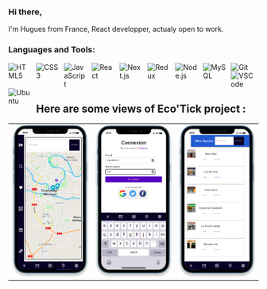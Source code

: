 ### Hi there,

I'm Hugues from France, React developper, actualy open to work.

### Languages and Tools:

<img align="left" alt="HTML5" width="46px" src="https://cdn.jsdelivr.net/gh/devicons/devicon/icons/html5/html5-original.svg" style="padding-right:10px;" />
<img align="left" alt="CSS3" width="46px" src="https://cdn.jsdelivr.net/gh/devicons/devicon/icons/css3/css3-original.svg" style="padding-right:10px;" />
<img align="left" alt="JavaScript" width="46px" src="https://cdn.jsdelivr.net/gh/devicons/devicon/icons/javascript/javascript-original.svg" style="padding-right:10px;" />
<img align="left" alt="React" width="46px" src="https://cdn.jsdelivr.net/gh/devicons/devicon/icons/react/react-original.svg" style="padding-right:10px;" />
<img align="left" alt="Next.js" width="46px" src="https://cdn.jsdelivr.net/gh/devicons/devicon/icons/nextjs/nextjs-original-wordmark.svg" style="padding-right:10px;" />
<img align="left" alt="Redux" width="46px" src="https://cdn.jsdelivr.net/gh/devicons/devicon/icons/redux/redux-original.svg" style="padding-right:10px;" />
<img align="left" alt="Node.js" width="46px" src="https://cdn.jsdelivr.net/gh/devicons/devicon/icons/nodejs/nodejs-original.svg" style="padding-right:10px;" />
<img align="left" alt="MySQL" width="46px" src="https://cdn.jsdelivr.net/gh/devicons/devicon/icons/mysql/mysql-original.svg" style="padding-right:10px;" />
<img align="left" alt="Git" width="46px" src="https://cdn.jsdelivr.net/gh/devicons/devicon/icons/git/git-original.svg" style="padding-right:10px;" />
<img align="left" alt="VSCode" width="46px" src="https://cdn.jsdelivr.net/gh/devicons/devicon/icons/vscode/vscode-original-wordmark.svg" style="padding-right:10px;" />
<img align="left" alt="Ubuntu" width="46px" src="https://cdn.jsdelivr.net/gh/devicons/devicon/icons/ubuntu/ubuntu-plain-wordmark.svg" style="padding-right:10px;" />
</br>
</br>
</br>

<!--
**HuguesBriqueler/HuguesBriqueler** is a ✨ _special_ ✨ repository because its `README.md` (this file) appears on your GitHub profile.

Here are some ideas to get you started:

🔭 I’m currently working on personnal projects
🌱 I’m currently learning Next.js, Redux, TypeScript
- 👯 I’m looking to collaborate on ...
- 🤔 I’m looking for help with ...
- 💬 Ask me about ...
- 📫 How to reach me: ...
- 😄 Pronouns: ...
- ⚡ Fun fact: ...
- 👋
-->

## Here are some views of Eco'Tick project :

<table>
  <tr>
    <td align="center">
    <a href="https://github.com/HuguesBriqueler/EcoTick_App">
      <img src="https://github.com/HuguesBriqueler/HuguesBriqueler/blob/main/img/Eco'Tick_map.png" width="240px" alt="Eco'Tick map screen">
    </a>
    </td>
    <td align="center">
    <a href="https://github.com/HuguesBriqueler/EcoTick_App">
      <img src="https://github.com/HuguesBriqueler/HuguesBriqueler/blob/main/img/Eco'Tick_log.png" width="240px" alt="Eco'Tick login screen">
    </a>
    </td>
    <td align="center">
    <a href="https://github.com/HuguesBriqueler/EcoTick_App">
      <img src="https://github.com/HuguesBriqueler/HuguesBriqueler/blob/main/img/Eco'Tick_fav.png" width="240px" alt="Eco'Tick favorite screen">
    </a>
    </td>
  </tr>
</table>

